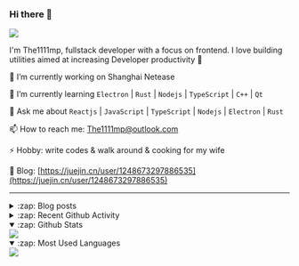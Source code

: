 ### Hi there 👋

![](https://komarev.com/ghpvc/?username=1111mp&color=green)

I'm The1111mp, fullstack developer with a focus on frontend. I love building utilities aimed at increasing Developer productivity 🙌

🔭 I’m currently working on Shanghai Netease

🌱 I’m currently learning `Electron` | `Rust` | `Nodejs` | `TypeScript` | `C++` | `Qt`

💬 Ask me about `Reactjs` | `JavaScript` | `TypeScript` | `Nodejs` | `Electron` | `Rust`

📫 How to reach me: <a href="mailto:The1111mp@outlook.com">The1111mp@outlook.com</a>

⚡ Hobby: write codes & walk around & cooking for my wife

📖 Blog: [https://juejin.cn/user/1248673297886535](https://juejin.cn/user/1248673297886535)

***

<details>
  <summary>:zap: Blog posts</summary>

  - [这里有从零开始构建现代化前端UI组件库所需要的一切](https://juejin.cn/post/7324011329883045915)
  - [使用 nvm-desktop 轻松安装和管理多个 node 版本](https://juejin.cn/post/7267791228872179727)
  - [Electron 中集成 SQLite3 数据库的最佳实践](https://juejin.cn/post/7202807471881306172)
  - [从0开发IM，单聊群聊在线离线消息以及消息的已读未读功能](https://juejin.cn/post/7202583557751865401)
  - [Electron（网页）中实现接近微信消息发送体验的消息输入框及界面](https://juejin.cn/post/7252505446396575781)
  - [Qt中基于QWebEngineView和QWebChannel实现与web的交互](https://juejin.cn/post/7238423148555501629)
</details>

<details>
  <summary>:zap: Recent Github Activity</summary>

  <!--START_SECTION:activity-->
1. 🗣 Commented on [#122](https://github.com/1111mp/nvm-desktop/issues/122#issuecomment-2408928245) in [1111mp/nvm-desktop](https://github.com/1111mp/nvm-desktop)
2. 🔒 Closed issue [#122](https://github.com/1111mp/nvm-desktop/issues/122) in [1111mp/nvm-desktop](https://github.com/1111mp/nvm-desktop)
3. 🗣 Commented on [#121](https://github.com/1111mp/nvm-desktop/issues/121#issuecomment-2408927916) in [1111mp/nvm-desktop](https://github.com/1111mp/nvm-desktop)
4. 🔒 Closed issue [#121](https://github.com/1111mp/nvm-desktop/issues/121) in [1111mp/nvm-desktop](https://github.com/1111mp/nvm-desktop)
5. 🗣 Commented on [#119](https://github.com/1111mp/nvm-desktop/issues/119#issuecomment-2408927506) in [1111mp/nvm-desktop](https://github.com/1111mp/nvm-desktop)
6. 🔒 Closed issue [#119](https://github.com/1111mp/nvm-desktop/issues/119) in [1111mp/nvm-desktop](https://github.com/1111mp/nvm-desktop)
7. 🗣 Commented on [#127](https://github.com/1111mp/nvm-desktop/issues/127#issuecomment-2408299112) in [1111mp/nvm-desktop](https://github.com/1111mp/nvm-desktop)
8. 🗣 Commented on [#124](https://github.com/1111mp/nvm-desktop/issues/124#issuecomment-2407737563) in [1111mp/nvm-desktop](https://github.com/1111mp/nvm-desktop)
9. 🗣 Commented on [#11254](https://github.com/tauri-apps/tauri/issues/11254#issuecomment-2406917772) in [tauri-apps/tauri](https://github.com/tauri-apps/tauri)
10. 🗣 Commented on [#124](https://github.com/1111mp/nvm-desktop/issues/124#issuecomment-2406908170) in [1111mp/nvm-desktop](https://github.com/1111mp/nvm-desktop)
  <!--END_SECTION:activity-->
</details>

<details open>
  <summary>:zap: Github Stats</summary>

  <img align="center" src="https://github-readme-stats-sigma-five.vercel.app/api?username=1111mp&show_icons=true&hide_border=true&theme=gruvbox" />
</details>

<details open>
  <summary>:zap: Most Used Languages</summary>

  <img align="center" src="https://github-readme-stats-sigma-five.vercel.app/api/top-langs/?username=1111mp&layout=compact&show_icons=true&hide_border=true&theme=gruvbox" />
</details>


<!--
**1111mp/1111mp** is a ✨ _special_ ✨ repository because its `README.md` (this file) appears on your GitHub profile.

Here are some ideas to get you started:

- 🔭 I’m currently working on ...
- 🌱 I’m currently learning ...
- 👯 I’m looking to collaborate on ...
- 🤔 I’m looking for help with ...
- 💬 Ask me about ...
- 📫 How to reach me: ...
- 😄 Pronouns: ...
- ⚡ Fun fact: ...
-->
